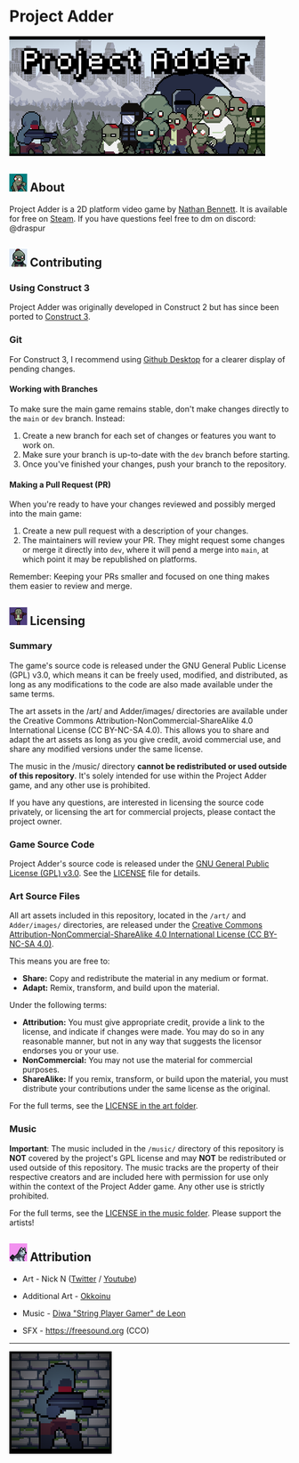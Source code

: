 # Project Adder
![Project Adder Header](/_PICS/HeaderCap.png)

## ![Icon Zealot](/_PICS/Icon_Zealot.png) About

Project Adder is a 2D platform video game by [Nathan Bennett](https://nlb.dev). It is available for free on [Steam](https://store.steampowered.com/app/2598410/Project_Adder/). If you have questions feel free to dm on discord: @draspur 

## ![Icon Bombboy](/_PICS/Icon_Bombboy.png) Contributing

### Using Construct 3 
Project Adder was originally developed in Construct 2 but has since been ported to [Construct 3](https://www.construct.net/en).

### Git 
For Construct 3, I recommend using [Github Desktop](https://desktop.github.com/) for a clearer display of pending changes.

#### Working with Branches
To make sure the main game remains stable, don't make changes directly to the `main` or `dev` branch. Instead:

1. Create a new branch for each set of changes or features you want to work on.
2. Make sure your branch is up-to-date with the `dev` branch before starting.
3. Once you've finished your changes, push your branch to the repository.

#### Making a Pull Request (PR)
When you're ready to have your changes reviewed and possibly merged into the main game:

1. Create a new pull request with a description of your changes.
2. The maintainers  will review your PR. They might request some changes or merge it directly into `dev`, where it will pend a merge into `main`, at which point it may be republished on platforms.

Remember: Keeping your PRs smaller and focused on one thing makes them easier to review and merge.

## ![Icon Dummy](/_PICS/Icon_Dummy.png) Licensing

### Summary    
The game's source code is released under the GNU General Public License (GPL) v3.0, which means it can be freely used, modified, and distributed, as long as any modifications to the code are also made available under the same terms.

The art assets in the /art/ and Adder/images/ directories are available under the Creative Commons Attribution-NonCommercial-ShareAlike 4.0 International License (CC BY-NC-SA 4.0). This allows you to share and adapt the art assets as long as you give credit, avoid commercial use, and share any modified versions under the same license.

The music in the /music/ directory **cannot be redistributed or used outside of this repository**. It's solely intended for use within the Project Adder game, and any other use is prohibited.

If you have any questions, are interested in licensing the source code privately, or licensing the art for commercial projects, please contact the project owner.
### Game Source Code
Project Adder's source code is released under the [GNU General Public License (GPL) v3.0](https://www.gnu.org/licenses/gpl-3.0.en.html). See the [LICENSE](LICENSE) file for details.

### Art Source Files

All art assets included in this repository, located in the `/art/` and `Adder/images/` directories, are released under the [Creative Commons Attribution-NonCommercial-ShareAlike 4.0 International License (CC BY-NC-SA 4.0)](https://creativecommons.org/licenses/by-nc-sa/4.0/).

This means you are free to:

- **Share:** Copy and redistribute the material in any medium or format.
- **Adapt:** Remix, transform, and build upon the material.

Under the following terms:

- **Attribution:** You must give appropriate credit, provide a link to the license, and indicate if changes were made. You may do so in any reasonable manner, but not in any way that suggests the licensor endorses you or your use.
- **NonCommercial:** You may not use the material for commercial purposes.
- **ShareAlike:** If you remix, transform, or build upon the material, you must distribute your contributions under the same license as the original.

For the full terms, see the [LICENSE in the art folder](Adder/images/LICENSE).


### Music

**Important**: The music included in the `/music/` directory of this repository is **NOT** covered by the project's GPL license and may **NOT** be redistributed or used outside of this repository. The music tracks are the property of their respective creators and are included here with permission for use only within the context of the Project Adder game. Any other use is strictly prohibited.

For the full terms, see the [LICENSE in the music folder](Adder/armusic/LICENSE). Please support the artists!


## ![Icon Dog](/_PICS/Icon_Dog.png) Attribution

- Art - Nick N ([Twitter](https://twitter.com/Nootall_) / [Youtube](https://www.youtube.com/@nootall))

- Additional Art - [Okkoinu](https://okkoinu.com/)

- Music - [Diwa "String Player Gamer" de Leon](https://www.youtube.com/@StringPlayerGamerOfficial)

- SFX - https://freesound.org (CCO)

---

![Icon Big](_PICS/CommunityIcon.png)
